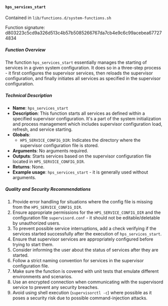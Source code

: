 #### `hps_services_start`

Contained in `lib/functions.d/system-functions.sh`

Function signature: d803223c5cd9a326d513c4b57b5085266767da7cb4e9c6c99acebea677274834

##### Function Overview

The function `hps_services_start` essentially manages the starting of services in a given system configuration. It does so in a three-step process - it first configures the supervisor services, then reloads the supervisor configuration, and finally initiates all services as specified in the supervisor configuration.

##### Technical Description

- **Name**: `hps_services_start`
- **Description**: This function starts all services as defined within a specified supervisor configuration. It's a part of the system initialization and process management which includes supervisor configuration load, refresh, and service starting.
- **Globals**: 
	- `HPS_SERVICE_CONFIG_DIR`: Indicates the directory where the supervisor configuration file is stored.
- **Arguments**: No arguments required.
- **Outputs**: Starts services based on the supervisor configuration file located in `HPS_SERVICE_CONFIG_DIR`.
- **Returns**: None.
- **Example usage**: `hps_services_start` - it is generally used without arguments.

##### Quality and Security Recommendations

1. Provide error handling for situations where the config file is missing from the `HPS_SERVICE_CONFIG_DIR`.
2. Ensure appropriate permissions for the `HPS_SERVICE_CONFIG_DIR` and the configuration file `supervisord.conf` - it should not be editable/deletable by unauthorized users.
3. To prevent possible service interruptions, add a check verifying if the services started successfully after the execution of `hps_services_start`.
4. Ensure that supervisor services are appropriately configured before trying to start them.
5. Consider informing the user about the status of services after they are started.
6. Follow a strict naming convention for services in the supervisor configuration file.
7. Make sure the function is covered with unit tests that emulate different environments and scenarios.
8. Use an encrypted connection when communicating with the supervisord service to prevent any security breaches.
9. Avoid using shell execution (`supervisorctl -c`) where possible as it poses a security risk due to possible command-injection attacks.

